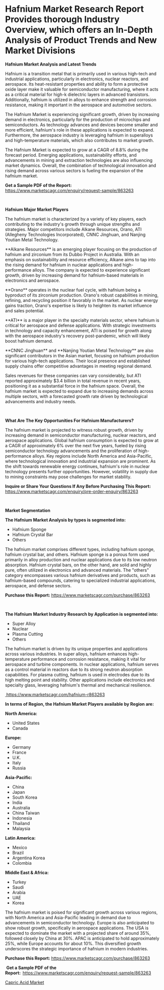 <p><h1>Hafnium Market Research Report Provides thorough Industry Overview, which offers an In-Depth Analysis of Product Trends and New Market Divisions</h1></p><p><strong>Hafnium Market Analysis and Latest Trends</strong></p>
<p><p>Hafnium is a transition metal that is primarily used in various high-tech and industrial applications, particularly in electronics, nuclear reactors, and aerospace. Its heat-resistant properties and ability to form a protective oxide layer make it valuable for semiconductor manufacturing, where it acts as a critical material for high-k dielectric layers in advanced transistors. Additionally, hafnium is utilized in alloys to enhance strength and corrosion resistance, making it important in the aerospace and automotive sectors.</p><p>The Hafnium Market is experiencing significant growth, driven by increasing demand in electronics, particularly for the production of microchips and semiconductors. As technology advances and devices become smaller and more efficient, hafnium's role in these applications is expected to expand. Furthermore, the aerospace industry is leveraging hafnium in superalloys and high-temperature materials, which also contributes to market growth.</p><p>The Hafnium Market is expected to grow at a CAGR of 8.8% during the forecast period. Emerging applications, sustainability efforts, and advancements in mining and extraction technologies are also influencing market dynamics. Overall, the combination of technological innovation and rising demand across various sectors is fueling the expansion of the hafnium market.</p></p>
<p><strong>Get a Sample PDF of the Report:&nbsp;</strong> <a href="https://www.marketscagr.com/enquiry/request-sample/863263?utm_campaign=2987&utm_medium=2&utm_source=Github&utm_content=ia&utm_term=31032025&utm_id=hafnium">https://www.marketscagr.com/enquiry/request-sample/863263</a></p>
<p>&nbsp;</p>
<p><strong>Hafnium Major Market Players</strong></p>
<p><p>The hafnium market is characterized by a variety of key players, each contributing to the industry's growth through unique strengths and strategies. Major competitors include Alkane Resources, Orano, ATI (Allegheny Technologies Incorporated), CNNC Jinghuan, and Nanjing Youtian Metal Technology.</p><p>**Alkane Resources** is an emerging player focusing on the production of hafnium and zirconium from its Dubbo Project in Australia. With an emphasis on sustainability and resource efficiency, Alkane aims to tap into the rising demand for hafnium in nuclear applications and high-performance alloys. The company is expected to experience significant growth, driven by increasing demand for hafnium-based materials in electronics and aerospace.</p><p>**Orano** operates in the nuclear fuel cycle, with hafnium being a byproduct of its zirconium production. Orano's robust capabilities in mining, refining, and recycling position it favorably in the market. As nuclear energy gains traction, Orano's expertise is likely to heighten its market influence and sales potential.</p><p>**ATI** is a major player in the specialty materials sector, where hafnium is critical for aerospace and defense applications. With strategic investments in technology and capacity enhancement, ATI is poised for growth along with the aerospace industry's recovery post-pandemic, which will likely boost hafnium demand.</p><p>**CNNC Jinghuan** and **Nanjing Youtian Metal Technology** are also significant contributors in the Asian market, focusing on hafnium production for various high-tech applications. Their local presence and established supply chains offer competitive advantages in meeting regional demand.</p><p>Sales revenues for these companies can vary considerably, but ATI reported approximately $3.4 billion in total revenue in recent years, positioning it as a substantial force in the hafnium space. Overall, the hafnium market is expected to expand due to increasing demands across multiple sectors, with a forecasted growth rate driven by technological advancements and industry needs.</p></p>
<p>&nbsp;</p>
<p><strong>What Are The Key Opportunities For Hafnium Manufacturers?</strong></p>
<p><p>The hafnium market is projected to witness robust growth, driven by increasing demand in semiconductor manufacturing, nuclear reactors, and aerospace applications. Global hafnium consumption is expected to grow at a CAGR of approximately 6% over the next five years, fueled by rising semiconductor technology advancements and the proliferation of high-performance alloys. Key regions include North America and Asia-Pacific, where technological innovation and industrial expansion are prominent. As the shift towards renewable energy continues, hafnium's role in nuclear technology presents further opportunities. However, volatility in supply due to mining constraints may pose challenges for market stability.</p></p>
<p><strong>Inquire or Share Your Questions If Any Before Purchasing This Report:</strong> <a href="https://www.marketscagr.com/enquiry/pre-order-enquiry/863263?utm_campaign=2987&utm_medium=2&utm_source=Github&utm_content=ia&utm_term=31032025&utm_id=hafnium">https://www.marketscagr.com/enquiry/pre-order-enquiry/863263</a></p>
<p>&nbsp;</p>
<p><strong>Market Segmentation</strong></p>
<p><strong>The Hafnium Market Analysis by types is segmented into:</strong></p>
<p><ul><li>Hafnium Sponge</li><li>Hafnium Crystal Bar</li><li>Others</li></ul></p>
<p><p>The hafnium market comprises different types, including hafnium sponge, hafnium crystal bar, and others. Hafnium sponge is a porous form used primarily in alloy production and nuclear applications due to its low neutron absorption. Hafnium crystal bars, on the other hand, are solid and highly pure, often utilized in electronics and advanced materials. The "others" category encompasses various hafnium derivatives and products, such as hafnium-based compounds, catering to specialized industrial applications, aerospace, and defense sectors.</p></p>
<p><strong>Purchase this Report:&nbsp;</strong><a href="https://www.marketscagr.com/purchase/863263?utm_campaign=2987&utm_medium=2&utm_source=Github&utm_content=ia&utm_term=31032025&utm_id=hafnium">https://www.marketscagr.com/purchase/863263</a></p>
<p>&nbsp;</p>
<p><strong>The Hafnium Market Industry Research by Application is segmented into:</strong></p>
<p><ul><li>Super Alloy</li><li>Nuclear</li><li>Plasma Cutting</li><li>Others</li></ul></p>
<p><p>The hafnium market is driven by its unique properties and applications across various industries. In super alloys, hafnium enhances high-temperature performance and corrosion resistance, making it vital for aerospace and turbine components. In nuclear applications, hafnium serves as a control material in reactors due to its strong neutron absorption capabilities. For plasma cutting, hafnium is used in electrodes due to its high melting point and stability. Other applications include electronics and specialty glass, leveraging hafnium's thermal and mechanical resilience.</p></p>
<p><a href="https://www.marketscagr.com/hafnium-r863263?utm_campaign=2987&utm_medium=2&utm_source=Github&utm_content=ia&utm_term=31032025&utm_id=hafnium">&nbsp;https://www.marketscagr.com/hafnium-r863263</a></p>
<p><strong>In terms of Region, the Hafnium Market Players available by Region are:</strong></p>
<p>
    <p> <strong> North America: </strong>
        <ul>
            <li>United States</li>
            <li>Canada</li>
        </ul>
        </p> 
    <p> <strong> Europe: </strong>
        <ul>
            <li>Germany</li>
            <li>France</li>
            <li>U.K.</li>
            <li>Italy</li>
            <li>Russia</li>
        </ul>
        </p> 
    <p> <strong> Asia-Pacific: </strong>
        <ul>
            <li>China</li>
            <li>Japan</li>
            <li>South Korea</li>
            <li>India</li>
            <li>Australia</li>
            <li>China Taiwan</li>
            <li>Indonesia</li>
            <li>Thailand</li>
            <li>Malaysia</li>
        </ul>
        </p> 
    <p> <strong> Latin America: </strong>
        <ul>
            <li>Mexico</li>
            <li>Brazil</li>
            <li>Argentina Korea</li>
            <li>Colombia</li>
        </ul>
        </p> 
    <p> <strong> Middle East & Africa: </strong>
        <ul>
            <li>Turkey</li>
            <li>Saudi</li>
            <li>Arabia</li>
            <li>UAE</li>
            <li>Korea</li>
        </ul>
    </p>
    </p>
<p><p>The hafnium market is poised for significant growth across various regions, with North America and Asia-Pacific leading in demand due to advancements in semiconductor technology. Europe is also anticipated to show robust growth, specifically in aerospace applications. The USA is expected to dominate the market with a projected share of around 35%, followed closely by China at 30%. APAC is anticipated to hold approximately 25%, while Europe accounts for about 10%. This diversified growth underscores the strategic importance of hafnium in modern industries.</p></p>
<p><strong>Purchase this Report: </strong><a href="https://www.marketscagr.com/purchase/863263?utm_campaign=2987&utm_medium=2&utm_source=Github&utm_content=ia&utm_term=31032025&utm_id=hafnium">https://www.marketscagr.com/purchase/863263</a></p>
<p>&nbsp;<strong>Get a Sample PDF of the Report:&nbsp;&nbsp;</strong><a href="https://www.marketscagr.com/enquiry/request-sample/863263?utm_campaign=2987&utm_medium=2&utm_source=Github&utm_content=ia&utm_term=31032025&utm_id=hafnium">https://www.marketscagr.com/enquiry/request-sample/863263</a></p>
<p><strong></strong></p>
<p><p><a href="https://github.com/alasmyayock/Market-Research-Report-List-1/blob/main/capric-acid-market.md?utm_campaign=2987&utm_medium=2&utm_source=Github&utm_content=ia&utm_term=31032025&utm_id=hafnium">Capric Acid Market</a></p></p>